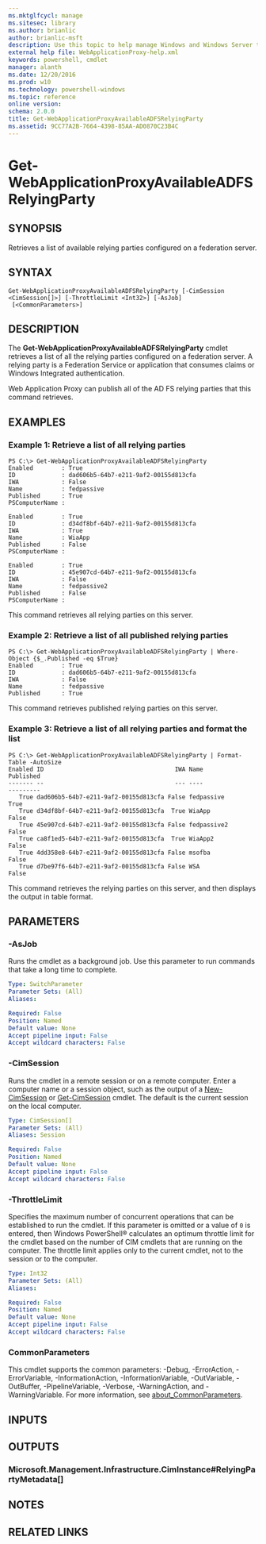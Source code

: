 ```yaml
---
ms.mktglfcycl: manage
ms.sitesec: library
ms.author: brianlic
author: brianlic-msft
description: Use this topic to help manage Windows and Windows Server technologies with Windows PowerShell.
external help file: WebApplicationProxy-help.xml
keywords: powershell, cmdlet
manager: alanth
ms.date: 12/20/2016
ms.prod: w10
ms.technology: powershell-windows
ms.topic: reference
online version: 
schema: 2.0.0
title: Get-WebApplicationProxyAvailableADFSRelyingParty
ms.assetid: 9CC77A2B-7664-4398-85AA-AD0870C23B4C
---
```


# Get-WebApplicationProxyAvailableADFSRelyingParty

## SYNOPSIS
Retrieves a list of available relying parties configured on a federation server.

## SYNTAX

```
Get-WebApplicationProxyAvailableADFSRelyingParty [-CimSession <CimSession[]>] [-ThrottleLimit <Int32>] [-AsJob]
 [<CommonParameters>]
```

## DESCRIPTION
The **Get-WebApplicationProxyAvailableADFSRelyingParty** cmdlet retrieves a list of all the relying parties configured on a federation server.
A relying party is a Federation Service or application that consumes claims or Windows Integrated authentication.

Web Application Proxy can publish all of the AD FS relying parties that this command retrieves.

## EXAMPLES

### Example 1: Retrieve a list of all relying parties
```
PS C:\> Get-WebApplicationProxyAvailableADFSRelyingParty
Enabled        : True
ID             : dad606b5-64b7-e211-9af2-00155d813cfa
IWA            : False
Name           : fedpassive
Published      : True
PSComputerName : 

Enabled        : True
ID             : d34df8bf-64b7-e211-9af2-00155d813cfa
IWA            : True
Name           : WiaApp
Published      : False
PSComputerName : 

Enabled        : True
ID             : 45e907cd-64b7-e211-9af2-00155d813cfa
IWA            : False
Name           : fedpassive2
Published      : False
PSComputerName :
```

This command retrieves all relying parties on this server.

### Example 2: Retrieve a list of all published relying parties
```
PS C:\> Get-WebApplicationProxyAvailableADFSRelyingParty | Where-Object {$_.Published -eq $True}
Enabled        : True
ID             : dad606b5-64b7-e211-9af2-00155d813cfa
IWA            : False
Name           : fedpassive
Published      : True
```

This command retrieves published relying parties on this server.

### Example 3: Retrieve a list of all relying parties and format the list
```
PS C:\> Get-WebApplicationProxyAvailableADFSRelyingParty | Format-Table -AutoSize
Enabled ID                                     IWA Name                        Published 
------- --                                     --- ----                        --------- 
   True dad606b5-64b7-e211-9af2-00155d813cfa False fedpassive                       True
   True d34df8bf-64b7-e211-9af2-00155d813cfa  True WiaApp                          False
   True 45e907cd-64b7-e211-9af2-00155d813cfa False fedpassive2                     False
   True ca8f1ed5-64b7-e211-9af2-00155d813cfa  True WiaApp2                         False
   True 4dd358e8-64b7-e211-9af2-00155d813cfa False msofba                          False
   True d7be97f6-64b7-e211-9af2-00155d813cfa False WSA                             False
```

This command retrieves the relying parties on this server, and then displays the output in table format.

## PARAMETERS

### -AsJob
Runs the cmdlet as a background job. Use this parameter to run commands that take a long time to complete.

```yaml
Type: SwitchParameter
Parameter Sets: (All)
Aliases: 

Required: False
Position: Named
Default value: None
Accept pipeline input: False
Accept wildcard characters: False
```

### -CimSession
Runs the cmdlet in a remote session or on a remote computer.
Enter a computer name or a session object, such as the output of a [New-CimSession](http://go.microsoft.com/fwlink/p/?LinkId=227967) or [Get-CimSession](http://go.microsoft.com/fwlink/p/?LinkId=227966) cmdlet.
The default is the current session on the local computer.

```yaml
Type: CimSession[]
Parameter Sets: (All)
Aliases: Session

Required: False
Position: Named
Default value: None
Accept pipeline input: False
Accept wildcard characters: False
```

### -ThrottleLimit
Specifies the maximum number of concurrent operations that can be established to run the cmdlet.
If this parameter is omitted or a value of `0` is entered, then Windows PowerShell® calculates an optimum throttle limit for the cmdlet based on the number of CIM cmdlets that are running on the computer.
The throttle limit applies only to the current cmdlet, not to the session or to the computer.

```yaml
Type: Int32
Parameter Sets: (All)
Aliases: 

Required: False
Position: Named
Default value: None
Accept pipeline input: False
Accept wildcard characters: False
```

### CommonParameters
This cmdlet supports the common parameters: -Debug, -ErrorAction, -ErrorVariable, -InformationAction, -InformationVariable, -OutVariable, -OutBuffer, -PipelineVariable, -Verbose, -WarningAction, and -WarningVariable. For more information, see [about_CommonParameters](http://go.microsoft.com/fwlink/?LinkID=113216).

## INPUTS

## OUTPUTS

### Microsoft.Management.Infrastructure.CimInstance#RelyingPartyMetadata[]

## NOTES

## RELATED LINKS

